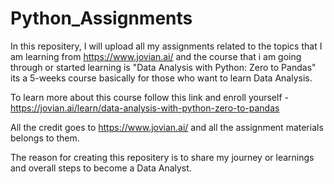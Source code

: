 # Python_Assignments

In this repositery, I will upload all my assignments related to the topics that I am learning from https://www.jovian.ai/ and the course that i am going through or started learning is "Data Analysis with Python: Zero to Pandas" its a 5-weeks course basically for those who want to learn Data Analysis.

To learn more about this course follow this link and enroll yourself - https://jovian.ai/learn/data-analysis-with-python-zero-to-pandas

All the credit goes to https://www.jovian.ai/ and all the assignment materials belongs to them.

The reason for creating this repositery is to share my journey or learnings and overall steps to become a Data Analyst. 
